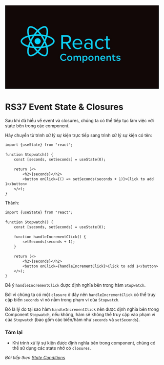 
![Create-HTML-1](images/components.jpg) 

# RS37 Event State & Closures

Sau khi đã hiểu về event và closures, chúng ta có thể tiếp tục làm việc với state bên trong các component.

Hãy chuyển từ trình xử lý sự kiện trực tiếp sang trình xử lý sự kiện có tên:

```
import {useState} from "react";

function Stopwatch() {
    const [seconds, setSeconds] = useState(0);

    return (<>
        <h2>{seconds}</h2>
        <button onClick={() => setSeconds(seconds + 1)}>Click to add 1</button>
    </>);
}
```

Thành:

```
import {useState} from "react";

function Stopwatch() {
    const [seconds, setSeconds] = useState(0);

    function handleIncrementClick() {
        setSeconds(seconds + 1);
    }

    return (<>
        <h2>{seconds}</h2>
        <button onClick={handleIncrementClick}>Click to add 1</button>
    </>);
}
```

Để ý `handleIncrementClick` được định nghĩa bên trong hàm `Stopwatch`.

Bởi vì chúng ta có một `closure` ở đây nên `handleIncrementClick` có thể truy cập biến `seconds` vì nó nằm trong phạm vi của `Stopwatch`.

Đó là lý do tại sao hàm `handleIncrementClick` nên được định nghĩa bên trong Component `Stopwatch`, nếu không, hàm sẽ không thể truy cập vào phạm vi của `Stopwatch` (bao gồm các biến/hàm như `seconds` và `setSeconds`).

### Tóm lại

- Khi trình xử lý sự kiện được định nghĩa bên trong component, chúng có thể sử dụng các state nhờ có `closures`.

*Bài tiếp theo [State Conditions](/lesson/session/session_38_state_conditions.md)*